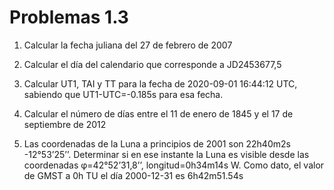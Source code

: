 # Problemas 1.3

1. Calcular la fecha juliana del 27 de febrero de 2007

2. Calcular el día del calendario que corresponde a JD2453677,5

3. Calcular UT1, TAI y TT para la fecha de 2020-09-01 16:44:12 UTC, sabiendo que UT1-UTC=-0.185s para esa fecha.

4. Calcular el número de días entre el 11 de enero de 1845 y el 17 de septiembre de 2012

5. Las coordenadas de la Luna a principios de 2001 son 22h40m2s -12°53’25’’. Determinar si
en ese instante la Luna es visible desde las coordenadas φ=42°52’31,8’’, longitud=0h34m14s
W.
Como dato, el valor de GMST a 0h TU el día 2000-12-31 es 6h42m51.54s

